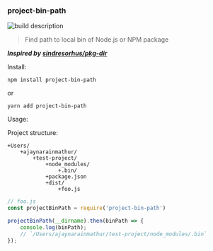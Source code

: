 ### project-bin-path 

![build description](https://travis-ci.org/ajaymathur/project-bin-path.svg?branch=master)

> Find path to local bin of Node.js or NPM package

***Inspired by [sindresorhus/pkg-dir](https://github.com/sindresorhus/pkg-dir)***

Install:

`npm install project-bin-path`

or 

`yarn add project-bin-path`

Usage:

Project structure:

```
+Users/
    +ajaynarainmathur/
        +test-project/
            +node_modules/
                +.bin/
            +package.json
            +dist/
                +foo.js
```

```javascript
// foo.js
const projectBinPath = require('project-bin-path')

projectBinPath(__dirname).then(binPath => {
    console.log(binPath);
    // `/Users/ajaynarainmathur/test-project/node_modules/.bin`
});
```
